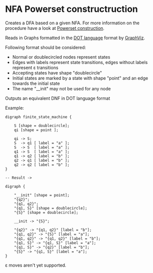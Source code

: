 # NFA Powerset constructruction

Creates a DFA based on a given NFA. For more information on the procedure have a look at [Powerset construction](https://en.wikipedia.org/wiki/Powerset_construction).

Reads in Graphs formatted in the [DOT language](https://graphviz.gitlab.io/_pages/doc/info/lang.html) format by [GraphViz](https://graphviz.gitlab.io/).

Following format should be considered:
 - Normal or doublecircled nodes represent states
 - Edges with labels represent state transitions, edges without labels represent &epsilon; transitions
 - Accepting states have shape "doublecircle"
 - Initial states are marked by a state with shape "point" and an edge towards the initial state
 - The name "\_\_init" may not be used for any node

Outputs an equivalent DNF in DOT language format

Example:
```
digraph finite_state_machine {

    S [shape = doublecircle];
    qi [shape = point ]; 

    qi -> S;
    S  -> q1 [ label = "a" ];
    S  -> S  [ label = "a" ];
    q1 -> S  [ label = "a" ];
    q1 -> q2 [ label = "b" ];
    q2 -> q1 [ label = "b" ];
    q2 -> q2 [ label = "b" ];
}

-- Result ->

digraph {

    "__init" [shape = point];
    "{q2}";
    "{q1, q2}";
    "{q1, S}" [shape = doublecircle];
    "{S}" [shape = doublecircle];

    __init -> "{S}";

    "{q2}" -> "{q1, q2}" [label = "b"];
    "{q1, q2}" -> "{S}" [label = "a"];
    "{q1, q2}" -> "{q1, q2}" [label = "b"];
    "{q1, S}" -> "{q1, S}" [label = "a"];
    "{q1, S}" -> "{q2}" [label = "b"];
    "{S}" -> "{q1, S}" [label = "a"];
}

```

&epsilon; moves aren't yet supported.
